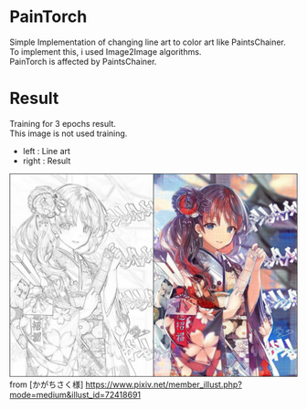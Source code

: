 PainTorch
===
Simple Implementation of changing line art to color art like PaintsChainer.  
To implement this, i used Image2Image algorithms.  
PainTorch is affected by PaintsChainer.

# Result
Training for 3 epochs result.  
This image is not used training.  

- left : Line art
- right : Result
  
![result.jpg](https://github.com/reppy4620/PainTorch/blob/master/imgs/result.jpg)  
from [かがちさく様] https://www.pixiv.net/member_illust.php?mode=medium&illust_id=72418691  
